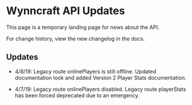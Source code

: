 # Wynncraft API Updates
This page is a temporary landing page for news about the API.

For change history, view the new changelog in the docs.


## Updates
- 4/8/19: Legacy route onlinePlayers is still offline. Updated documentation look and added Version 2 Player Stats documentation.

- 4/7/19: Legacy route onlinePlayers disabled. Legacy route playerStats has been forced deprecated due to an emergency. 
